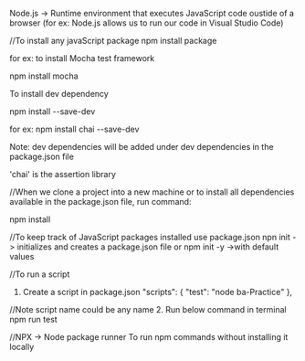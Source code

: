 Node.js -> Runtime environment that executes JavaScript code oustide of a browser (for ex: Node.js allows us to run our code in Visual Studio Code)

//To install any javaScript package 
npm install package

for ex: to install Mocha test framework

npm install mocha 

To install dev dependency

npm install <packageName> --save-dev

for ex:  npm install chai --save-dev

Note: dev dependencies will be added under dev dependencies in the package.json file 

'chai' is the assertion library

//When we clone a project into a new machine or  to install all dependencies available in the package.json file, run command:

npm install 

//To keep track of JavaScript packages installed use package.json
npn init -> initializes and creates a package.json file 
or npm init -y ->with default values 

//To run a script 
1. Create a script in package.json
"scripts": {
    "test": "node ba-Practice"
  },

//Note script name could be any name 
2. Run below command in terminal
npm run test

//NPX -> Node package runner
To run npm commands without installing it locally 



